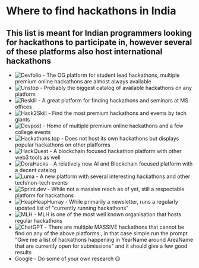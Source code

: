 # Where to find hackathons in India
## This list is meant for Indian programmers looking for hackathons to participate in, however several of these platforms also host international hackathons

- ![Devfolio](https://devfolio.co/discover) - The OG platform for student lead hackathons, multiple premium online hackathons are almost always available 
- ![Unstop](https://unstop.com/) - Probably the biggest catalog of available hackathons on any platform
- ![Reskill](https://reskilll.com/) - A great platform for finding hackathons and seminars at MS offices
- ![Hack2Skill](https://hack2skill.com/) - Find the most premium hackathons and events by tech giants
- ![Devpost](https://devpost.com/) - Home of multiple premium online hackathons and a few college events
- ![Hackathons.top](https://www.hackathons.top/) - Does not host its own hackathons but displays popular hackathons on other platforms
- ![HackQuest](https://www.hackquest.io/) - A blockchain focused hackathon platform with other web3 tools as well
- ![DoraHacks](https://dorahacks.io/home) - A relatively new AI and Blockchain focused platform with a decent catalog
- ![Luma](https://lu.ma/home) - A new platform with several interesting hackathons and other tech/non-tech events
- ![Sprint.dev](https://www.sprint.dev/) - While not a massive reach as of yet, still a respectable platform for hackathons
- ![HeapHeapHurray](https://www.heapheaphurray.com/p/currently-running-hackathons) - While primarily a newsletter, runs a regularly updated list of "currently running hackathons"
- ![MLH](https://mlh.io/) - MLH is one of the most well known organisation that hosts regular hackathons
- ![ChatGPT](https://chatgpt.com/) - There are multiple MASSIVE hackathons that cannot be find on any of the above platforms , in that case simple run the prompt "Give me a list of hackathons happening in YearName around AreaName that are currently open for submissions" and it should give a few good results
- Google - Do some of your own research 😉
